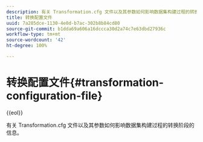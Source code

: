 ```yaml
---
description: 有关 Transformation.cfg 文件以及其参数如何影响数据集构建过程的转换阶段的信息。
title: 转换配置文件
uuid: 7a285dce-1130-4e0d-b7ac-302b8b84cd80
source-git-commit: b1dda69a606a16dccca30d2a74c7e63dbd27936c
workflow-type: tm+mt
source-wordcount: '42'
ht-degree: 100%

---
```



# 转换配置文件{#transformation-configuration-file}

{{eol}}

有关 Transformation.cfg 文件以及其参数如何影响数据集构建过程的转换阶段的信息。

